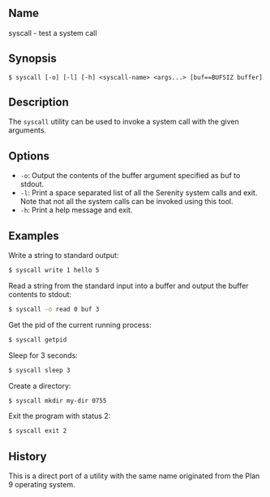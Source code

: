 ## Name

syscall - test a system call

## Synopsis

```**sh
$ syscall [-o] [-l] [-h] <syscall-name> <args...> [buf==BUFSIZ buffer]
```

## Description

The `syscall` utility can be used to invoke a system call with the given arguments.

## Options

-   `-o`: Output the contents of the buffer argument specified as buf to stdout.
-   `-l`: Print a space separated list of all the Serenity system calls and exit. Note that not all the system calls can be invoked using this tool.
-   `-h`: Print a help message and exit.

## Examples

Write a string to standard output:

```sh
$ syscall write 1 hello 5
```

Read a string from the standard input into a buffer and output the buffer contents to stdout:

```sh
$ syscall -o read 0 buf 3
```

Get the pid of the current running process:

```sh
$ syscall getpid
```

Sleep for 3 seconds:

```sh
$ syscall sleep 3
```

Create a directory:

```sh
$ syscall mkdir my-dir 0755
```

Exit the program with status 2:

```sh
$ syscall exit 2
```

## History

This is a direct port of a utility with the same name originated from the Plan 9 operating system.
